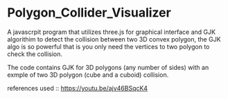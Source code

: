 # Polygon_Collider_Visualizer

A javascrpit program that utilizes three.js for graphical interface and GJK algorithim to detect 
the collision between two 3D convex  polygon, the GJK algo is so powerful that is you only need 
the vertices to two polygon to check the collision.

The code contains GJK for 3D polygons (any number of sides) with an exmple of two 3D polygon (cube and a cuboid) collision.

references used :: https://youtu.be/ajv46BSqcK4
